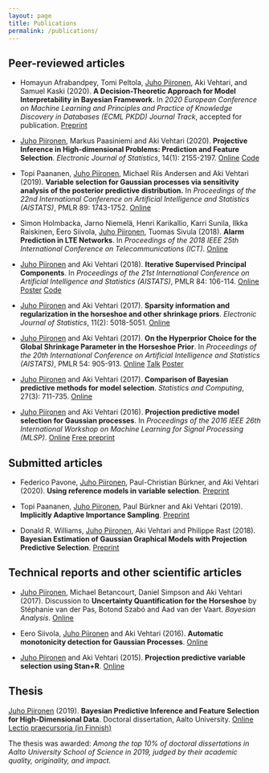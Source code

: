 ```yaml
---
layout: page
title: Publications
permalink: /publications/
---
```




## Peer-reviewed articles

  * Homayun Afrabandpey, Tomi Peltola, <u>Juho Piironen</u>, Aki Vehtari, and Samuel Kaski (2020). **A Decision-Theoretic Approach for Model Interpretability in Bayesian Framework.** In _2020 European Conference on Machine Learning and Principles and Practice of Knowledge Discovery in Databases (ECML PKDD) Journal Track_, accepted for publication.
  [Preprint](https://arxiv.org/abs/1910.09358)

  * <u>Juho Piironen</u>, Markus Paasiniemi and Aki Vehtari (2020). **Projective Inference in High-dimensional Problems: Prediction and Feature Selection**. _Electronic Journal of Statistics_, 14(1): 2155-2197.
  [Online](https://projecteuclid.org/euclid.ejs/1589335310)
  [Code](https://cran.r-project.org/web/packages/projpred/index.html)
  
  * Topi Paananen, <u>Juho Piironen</u>, Michael Riis Andersen and Aki Vehtari (2019). **Variable selection for Gaussian processes via sensitivity analysis of the posterior predictive distribution.** In _Proceedings of the 22nd International Conference on Artificial Intelligence and Statistics (AISTATS)_, PMLR 89: 1743-1752.
  [Online](http://proceedings.mlr.press/v89/paananen19a.html)

  * Simon Holmbacka, Jarno Niemelä, Henri Karikallio, Karri Sunila, Ilkka Raiskinen, Eero Siivola, <u>Juho Piironen</u>, Tuomas Sivula (2018). **Alarm Prediction in LTE Networks**. In _Proceedings of the 2018 IEEE 25th International Conference on Telecommunications (ICT)_.
  [Online](https://ieeexplore.ieee.org/document/8464882)

  * <u>Juho Piironen</u> and Aki Vehtari (2018). **Iterative Supervised Principal Components**. In
  _Proceedings of the 21st International Conference on Artificial Intelligence and Statistics (AISTATS)_, PMLR 84: 106-114.
  [Online](http://proceedings.mlr.press/v84/piironen18a.html)
  [Poster](../material/ispca/poster.pdf)
  [Code](https://github.com/jpiironen/dimreduce)

  * <u>Juho Piironen</u> and Aki Vehtari (2017). **Sparsity information and regularization in the horseshoe and other shrinkage priors**. _Electronic Journal of Statistics_, 11(2): 5018-5051.
  [Online](https://projecteuclid.org/euclid.ejs/1513306866)

  * <u>Juho Piironen</u> and Aki Vehtari (2017). **On the Hyperprior Choice for the Global Shrinkage Parameter in the Horseshoe Prior**. In _Proceedings of the 20th International Conference on Artificial Intelligence and Statistics (AISTATS)_, PMLR 54: 905-913. 
  [Online](http://proceedings.mlr.press/v54/piironen17a.html) 
  [Talk](../material/hsprior/talk.pdf) 
  [Poster](../material/hsprior/poster.pdf)

  * <u>Juho Piironen</u> and Aki Vehtari (2017). **Comparison of Bayesian predictive methods for model selection**. _Statistics and Computing_, 27(3): 711-735. 
  [Online](http://link.springer.com/article/10.1007/s11222-016-9649-y)

  * <u>Juho Piironen</u> and Aki Vehtari (2016). **Projection predictive model selection for Gaussian processes**. In _Proceedings of the 2016 IEEE 26th International Workshop on Machine Learning for Signal Processing (MLSP)_. 
  [Online](http://ieeexplore.ieee.org/abstract/document/7738829/)
  [Free preprint](http://arxiv.org/abs/1510.04813)
  
  

## Submitted articles

  * Federico Pavone, <u>Juho Piironen</u>, Paul-Christian Bürkner, and Aki Vehtari (2020). **Using reference models in variable selection**.
  [Preprint](https://arxiv.org/abs/2004.13118)

  * Topi Paananen, <u>Juho Piironen</u>, Paul Bürkner and Aki Vehtari (2019). **Implicitly Adaptive Importance Sampling**.
  [Preprint](https://arxiv.org/abs/1906.08850)
  
  * Donald R. Williams, <u>Juho Piironen</u>, Aki Vehtari and Philippe Rast (2018). **Bayesian Estimation of Gaussian Graphical Models with Projection Predictive Selection**.
  [Preprint](https://arxiv.org/abs/1801.05725)
  
  

## Technical reports and other scientific articles

  * <u>Juho Piironen</u>, Michael Betancourt, Daniel Simpson and Aki Vehtari (2017). Discussion to **Uncertainty Quantification for the Horseshoe** by St&eacute;phanie van der Pas, Botond Szab&oacute; and Aad van der Vaart. _Bayesian Analysis_. 
  [Online](https://projecteuclid.org/euclid.ba/1504231319)

  * Eero Siivola, <u>Juho Piironen</u> and Aki Vehtari (2016). **Automatic monotonicity detection for Gaussian Processes**.
  [Online](http://arxiv.org/abs/1610.05440)

  * <u>Juho Piironen</u> and Aki Vehtari (2015). **Projection predictive variable selection using Stan+R**.
  [Online](http://arxiv.org/abs/1508.02502)

  
## Thesis

<u>Juho Piironen</u> (2019). **Bayesian Predictive Inference and Feature Selection for High-Dimensional Data**. Doctoral dissertation, Aalto University. 
[Online](http://urn.fi/URN:ISBN:978-952-60-8539-5) 
[Lectio praecursoria (in Finnish)](https://aalto.cloud.panopto.eu/Panopto/Pages/Viewer.aspx?id=988fbb98-3d3b-494b-a69e-aa5e00797fba)

The thesis was awarded: <i>Among the top 10% of doctoral dissertations in Aalto University School of Science in 2019, judged by their academic quality, originality, and impact.</i> 


